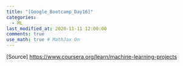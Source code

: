 ```yaml
---
title: "[Google_Bootcamp_Day16]"
categories: 
  - ML
last_modified_at: 2020-11-11 12:00:00
comments: true
use_math: true # MathJax On
---
```




[Source] https://www.coursera.org/learn/machine-learning-projects
